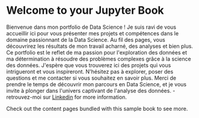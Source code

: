 # Welcome to your Jupyter Book

Bienvenue dans mon portfolio de Data Science ! Je suis ravi de vous accueillir ici pour vous présenter mes projets et compétences dans le domaine passionnant de la Data Science. Au fil des pages, vous découvrirez les résultats de mon travail acharné, des analyses et bien plus. Ce portfolio est le reflet de ma passion pour l'exploration des données et ma détermination à résoudre des problèmes complexes grâce à la science des données. J'espère que vous trouverez ici des projets qui vous intrigueront et vous inspireront. N'hésitez pas à explorer, poser des questions et me contacter si vous souhaitez en savoir plus. Merci de prendre le temps de découvrir mon parcours en Data Science, et je vous invite à plonger dans l'univers captivant de l'analyse des données. - retrouvez-moi sur [Linkedin](https://linkedin.com) for more information.

Check out the content pages bundled with this sample book to see more.

```{tableofcontents}
```
